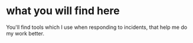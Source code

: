 # what you will find here 

You'll find tools which I use when responding to incidents, that help me do my work better.

